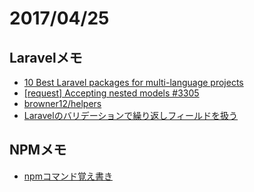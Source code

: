 # 2017/04/25
## Laravelメモ
* [10 Best Laravel packages for multi-language projects](https://quickadminpanel.com/blog/10-best-laravel-packages-for-multi-language-projects/)
* [[request] Accepting nested models #3305](https://github.com/laravel/framework/issues/3305)
* [browner12/helpers](https://github.com/browner12/helpers)
* [Laravelのバリデーションで繰り返しフィールドを扱う](https://takayukii.me/20160824843)

## NPMメモ
* [npmコマンド覚え書き](https://qiita.com/_daisuke/items/d7c8f0aec9730be36267)
